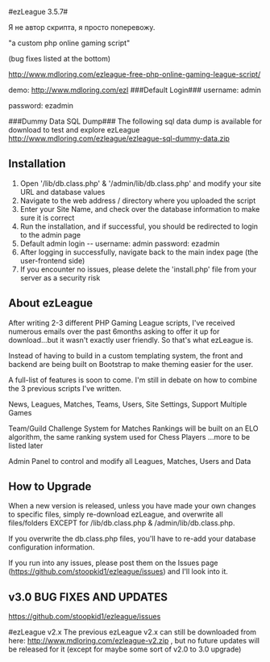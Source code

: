 #ezLeague 3.5.7#

Я не автор скрипта, я просто поперевожу.

"a custom php online gaming script"

(bug fixes listed at the bottom)

http://www.mdloring.com/ezleague-free-php-online-gaming-league-script/

demo: http://www.mdloring.com/ezl
###Default Login###
username: admin

password: ezadmin

###Dummy Data SQL Dump###
The following sql data dump is available for download to test and explore ezLeague
http://www.mdloring.com/ezleague/ezleague-sql-dummy-data.zip

Installation
------------------------------------------------------------------------------------------------------------------------
1. Open '/lib/db.class.php' & '/admin/lib/db.class.php' and modify your site URL and database values
2. Navigate to the web address / directory where you uploaded the script
3. Enter your Site Name, and check over the database information to make sure it is correct
4. Run the installation, and if successful, you should be redirected to login to the admin page
5. Default admin login -- username: admin password: ezadmin
6. After logging in successfully, navigate back to the main index page (the user-frontend side)
7. If you encounter no issues, please delete the 'install.php' file from your server as a security risk

About ezLeague
------------------------------------------------------------------------------------------------------------------------

After writing 2-3 different PHP Gaming League scripts, I've received numerous emails over the past 6months asking to offer it up for download...but it wasn't exactly user friendly. So that's what ezLeague is.

Instead of having to build in a custom templating system, the front and backend are being built on Bootstrap to make theming easier for the user.

A full-list of features is soon to come. I'm still in debate on how to combine the 3 previous scripts I've written.

News, Leagues, Matches, Teams, Users, Site Settings, Support Multiple Games

Team/Guild Challenge System for Matches
Rankings will be built on an ELO algorithm, the same ranking system used for Chess Players ...more to be listed later

Admin Panel to control and modify all Leagues, Matches, Users and Data

How to Upgrade
------------------------------------------------------------------------------------------------------------------------
When a new version is released, unless you have made your own changes to specific files, simply re-download ezLeague, and overwrite all files/folders EXCEPT for /lib/db.class.php & /admin/lib/db.class.php.

If you overwrite the db.class.php files, you'll have to re-add your database configuration information.

If you run into any issues, please post them on the Issues page (https://github.com/stoopkid1/ezleague/issues) and I'll look into it.

v3.0 BUG FIXES AND UPDATES
------------------------------------------------------------------------------------------------------------------------
https://github.com/stoopkid1/ezleague/issues

#ezLeague v2.x
The previous ezLeague v2.x can still be downloaded from here: http://www.mdloring.com/ezleague-v2.zip , but no future updates will be released for it (except for maybe some sort of v2.0 to 3.0 upgrade)
